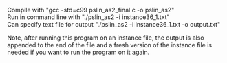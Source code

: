 Compile with "gcc -std=c99 pslin_as2_final.c -o pslin_as2" </br>
Run in command line with "./pslin_as2 -i instance36_1.txt" </br>
Can specify text file for output "./pslin_as2 -i instance36_1.txt -o output.txt" </br>

Note, after running this program on an instance file, the output is also appended to the end of the file and a fresh version of the instance file is needed if you want to run the program on it again.
